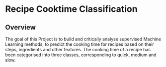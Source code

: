 # Recipe Cooktime Classification

## Overview
The goal of this Project is to build and critically analyse supervised Machine Learning methods, to predict the cooking time for recipes based on their steps, ingredients and other features. The cooking time of a recipe has been categorised into three classes, corresponding to quick, medium and slow.
